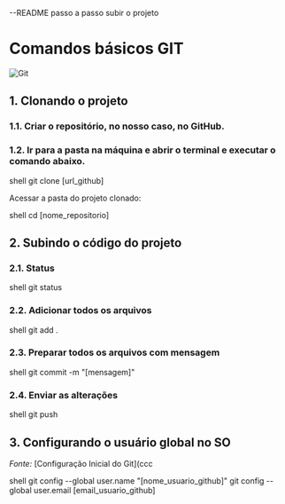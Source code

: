 --README passo a passo subir o projeto

# Comandos básicos GIT

![Git](/assets/gitlogo.png)

## 1. Clonando o projeto

### 1.1. Criar o repositório, no nosso caso, no GitHub.

### 1.2. Ir para a pasta na máquina e abrir o terminal e executar o comando abaixo.


shell
git clone [url_github]

Acessar a pasta do projeto clonado:

shell
cd [nome_repositorio]


## 2. Subindo o código do projeto

### 2.1. Status
shell
git status


### 2.2. Adicionar todos os arquivos
shell
git add .


### 2.3. Preparar todos os arquivos com mensagem
shell
git commit -m "[mensagem]"


### 2.4. Enviar as alterações
shell
git push


## 3. Configurando o usuário global no SO
*Fonte:* [Configuração Inicial do Git](ccc

shell
git config --global user.name "[nome_usuario_github]"
git config --global user.email [email_usuario_github]